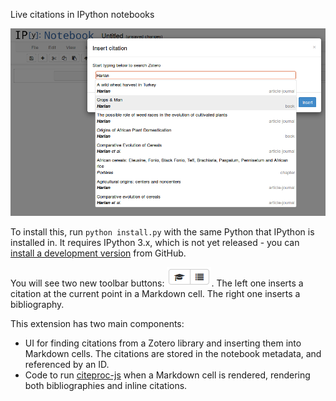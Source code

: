 Live citations in IPython notebooks

![screenshot](search_screenshot.png)

To install this, run `python install.py` with the same Python that IPython is
installed in. It requires IPython 3.x, which is not yet released - you can
[install a development version](https://github.com/ipython/ipython/#development-installation)
from GitHub.

You will see two new toolbar buttons: ![toolbar buttons](toolbar_buttons.png).
The left one inserts a citation at the current point in a Markdown cell.
The right one inserts a bibliography.

This extension has two main components:
- UI for finding citations from a Zotero library and inserting them into Markdown cells.
  The citations are stored in the notebook metadata, and referenced by an ID.
- Code to run [citeproc-js](https://bitbucket.org/fbennett/citeproc-js/wiki/Home) when a Markdown cell is rendered, rendering both bibliographies and inline citations.
